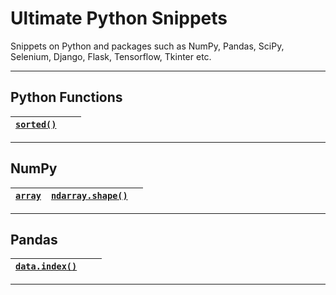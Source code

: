 # Ultimate Python Snippets
Snippets on Python and packages such as NumPy, Pandas, SciPy, Selenium, Django, Flask, Tensorflow, Tkinter etc.

---

## Python Functions

| **[`sorted()`](https://github.com/hevalhazalkurt/Ultimate_Python_Snippets/blob/master/python/python_sorted.md)** | | |
|--|--|--|

---

## NumPy

| **[`array`](https://github.com/hevalhazalkurt/Ultimate_Python_Snippets/blob/master/numpy/numpy_array.md)** | **[`ndarray.shape()`](https://github.com/hevalhazalkurt/Ultimate_Python_Snippets/blob/master/numpy/numpy_shape.md)** | |
|--|--|--|


---


## Pandas

| **[`data.index()`](https://github.com/hevalhazalkurt/Ultimate_Python_Snippets/blob/master/pandas/pandas_index.md)** | | |
|--|--|--|


---
